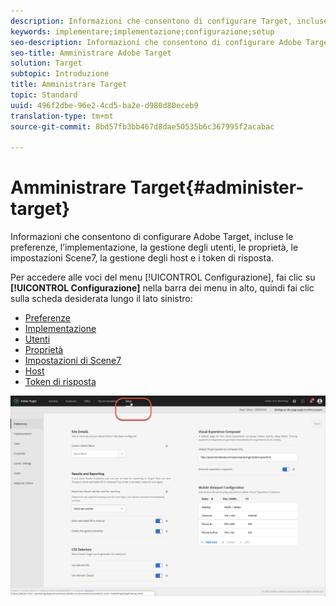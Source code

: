 ```yaml
---
description: Informazioni che consentono di configurare Target, incluse le preferenze, l’implementazione, la gestione degli utenti, le proprietà, le impostazioni Scene7, la gestione degli host e i token di risposta.
keywords: implementare;implementazione;configurazione;setup
seo-description: Informazioni che consentono di configurare Adobe Target, incluse le preferenze, l’implementazione, la gestione degli utenti, le proprietà, le impostazioni Scene7, la gestione degli host e i token di risposta.
seo-title: Amministrare Adobe Target
solution: Target
subtopic: Introduzione
title: Amministrare Target
topic: Standard
uuid: 496f2dbe-96e2-4cd5-ba2e-d980d80eceb9
translation-type: tm+mt
source-git-commit: 8bd57fb3bb467d8dae50535b6c367995f2acabac

---
```



# Amministrare Target{#administer-target}

Informazioni che consentono di configurare Adobe Target, incluse le preferenze, l’implementazione, la gestione degli utenti, le proprietà, le impostazioni Scene7, la gestione degli host e i token di risposta.

Per accedere alle voci del menu [!UICONTROL Configurazione], fai clic su **[!UICONTROL Configurazione]** nella barra dei menu in alto, quindi fai clic sulla scheda desiderata lungo il lato sinistro:

* [Preferenze](/help/administrating-target/r-target-account-preferences/target-account-preferences.md)
* [Implementazione](/help/c-implementing-target/implementing-target.md)
* [Utenti](/help/administrating-target/c-user-management/user-management.md)
* [Proprietà](/help/administrating-target/c-user-management/property-channel/property-channel.md)
* [Impostazioni di Scene7](/help/administrating-target/scene7-settings.md)
* [Host](/help/administrating-target/hosts.md)
* [Token di risposta](/help/administrating-target/response-tokens.md)

![Menu Configurazione di Adobe Target](/help/administrating-target/assets/setup_menu_new.png)